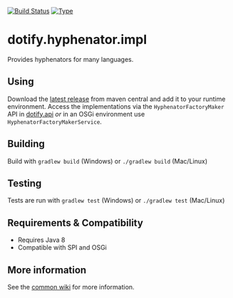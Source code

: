 [![Build Status](https://travis-ci.org/brailleapps/dotify.hyphenator.impl.svg?branch=master)](https://travis-ci.org/brailleapps/dotify.hyphenator.impl)
[![Type](https://img.shields.io/badge/type-provider_bundle-blue.svg)](https://github.com/brailleapps/wiki/wiki/Types)

# dotify.hyphenator.impl #
Provides hyphenators for many languages.  

## Using ##
Download the [latest release](http://search.maven.org/#search%7Cga%7C1%7Cg%3A%22org.daisy.dotify%22%20%20a%3A%22dotify.hyphenator.impl%22) from maven central and add it to your runtime environment.
Access the implementations via the `HyphenatorFactoryMaker` API in [dotify.api](http://search.maven.org/#search%7Cga%7C1%7Cg%3A%22org.daisy.dotify%22%20%20a%3A%22dotify.api%22) _or_ in an OSGi environment use `HyphenatorFactoryMakerService`.

## Building ##
Build with `gradlew build` (Windows) or `./gradlew build` (Mac/Linux)

## Testing ##
Tests are run with `gradlew test` (Windows) or `./gradlew test` (Mac/Linux)

## Requirements & Compatibility ##
- Requires Java 8
- Compatible with SPI and OSGi

## More information ##
See the [common wiki](https://github.com/brailleapps/wiki/wiki) for more information.
